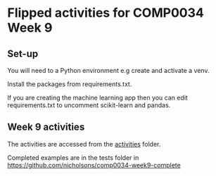 # Flipped activities for COMP0034 Week 9

## Set-up

You will need to a Python environment e.g create and activate a venv.

Install the packages from requirements.txt.

If you are creating the machine learning app then you can edit requirements.txt to uncomment scikit-learn and pandas.

## Week 9 activities

The activities are accessed from the [activities](/activities) folder.

Completed examples are in the tests folder in <https://github.com/nicholsons/comp0034-week9-complete>
